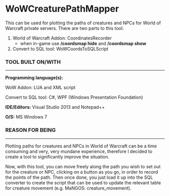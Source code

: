 # WoWCreaturePathMapper
This can be used for plotting the paths of creatures and NPCs for World of Warcraft private servers.
There are two parts to this tool:

1. World of Warcraft Addon: CoordinatesRecorder
   * when in-game use **/coordsmap hide** and **/coordsmap show** 
2. Convert to SQL tool: WoWCoordsToSQLScript

### TOOL BUILT ON/WITH
---------------
**Programming language(s):**

WoW Addon: LUA and XML script

Convert to SQL tool: C#, WPF (Windows Presentation Foundation)

**IDE/Editors:** Visual Studio 2013 and Notepad++

**O/S:** MS Windows 7

### REASON FOR BEING
---------------
Plotting paths for creatures and NPCs in World of Warcraft can be a time consuming and very, very mundane experience, 
therefore I decided to create a tool to significantly improve the situation.

Now, with this tool, you can move freely along the path you wish to set out for the creature or NPC, clicking on a 
button as you go, in order to record the points of the path. Then once done, you just load it up into the SQL converter to
create the script that can be used to update the relevant table for creature movement (e.g. MaNGOS: creature_movement).
